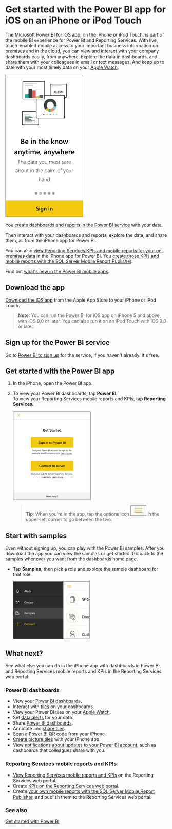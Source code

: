 <properties 
   pageTitle="Get started with the Power BI app for iOS on an iPhone"
   description="The Microsoft Power BI app for iOS on the iPhone or iPod Touch is part of the mobile BI experience for Power BI and Reporting Services."
   services="powerbi" 
   documentationCenter="" 
   authors="maggiesMSFT" 
   manager="mblythe" 
   backup=""
   editor=""
   tags=""
   qualityFocus="complete"
   qualityDate="05/02/2016"/>
 
<tags
   ms.service="powerbi"
   ms.devlang="NA"
   ms.topic="article"
   ms.tgt_pltfrm="NA"
   ms.workload="powerbi"
   ms.date="08/08/2016"
   ms.author="maggies"/>

# Get started with the Power BI app for iOS on an iPhone or iPod Touch

The Microsoft Power BI for iOS app, on the iPhone or iPod Touch, is part of the mobile BI experience for Power BI and Reporting Services. With live, touch-enabled mobile access to your important business information on premises and in the cloud, you can view and interact with your company dashboards easily, from anywhere. Explore the data in dashboards, and share them with your colleagues in email or text messages. And keep up to date with your most timely data on your [Apple Watch](powerbi-mobile-apple-watch.md).  

![](media/powerbi-mobile-iphone-app-get-started/PBI_iPhoneSignIn.png)

You [create dashboards and reports in the Power BI service](powerbi-service-get-started.md) with your data. 

Then interact with your dashboards and reports, explore the data, and share them, all from the iPhone app for Power BI.

You can also [view Reporting Services KPIs and mobile reports for your on-premises data](powerbi-mobile-ipad-kpis-mobile-reports.md) in the iPhone app for Power BI. You [create those KPIs and mobile reports with the SQL Server Mobile Report Publisher](https://msdn.microsoft.com/library/mt652547.aspx).

Find out [what's new in the Power Bi mobile apps](powerbi-mobile-whats-new-in-the-mobile-apps.md).

## Download the app

[Download the iOS app](http://go.microsoft.com/fwlink/?LinkId=522062 "Download the iPhone app")  from the Apple App Store to your iPhone or iPod Touch.

>**Note**: You can run the Power BI for iOS app on iPhone 5 and above, with iOS 9.0 or later. You can also run it on an iPod Touch with iOS 9.0 or later.

## Sign up for the Power BI service

Go to [Power BI to sign up](http://go.microsoft.com/fwlink/?LinkID=513879) for the service, if you haven't already. It's free.

## Get started with the Power BI app 

1.  In the iPhone, open the Power BI app.
  
2.  To view your Power BI dashboards, tap **Power BI**.  
   To view your Reporting Services mobile reports and KPIs, tap **Reporting Services**.

    ![](media/powerbi-mobile-iphone-app-get-started/pbi_ipad_getstarted.png)

    >**Tip**: When you're in the app, tap the options icon ![](media/powerbi-mobile-iphone-app-get-started/PBI_iPad_OptionsIcon.png) in the upper-left corner to go between the two. 

## Start with samples

Even without signing up, you can play with the Power BI samples. After you download the app you can view the samples or get started. Go back to the samples whenever you want from the dashboards home page.

-   Tap **Samples**, then pick a role and explore the sample dashboard for that role.  

    ![](media/powerbi-mobile-iphone-app-get-started/pbi_iph_sample.png)


## What next?

See what else you can do in the iPhone app with dashboards in Power BI, and Reporting Services mobile reports and KPIs in the Reporting Services web portal.

### Power BI dashboards

-   View your [Power BI dashboards](powerbi-mobile-dashboards-in-the-iphone-app.md).
-   Interact with [tiles](powerbi-mobile-tiles-in-the-iphone-app.md) on your dashboards.
-   View your Power BI tiles on your [Apple Watch](powerbi-mobile-apple-watch.md).
-   Set [data alerts](powerbi-mobile-set-data-alerts-in-the-iphone-app.md) for your data.
-   Share [Power BI dashboards](powerbi-mobile-share-a-dashboard-from-the-iphone-app.md).
-   Annotate and [share tiles](powerbi-mobile-annotate-and-share-a-tile-from-the-iphone-app.md).
-   [Scan a Power BI QR code](powerbi-mobile-qr-code-for-tile.md) from your iPhone
-   [Create picture tiles](powerbi-mobile-picture-tiles-in-the-iphone-app.md) with your iPhone app.
-   View [notifications about updates to your Power BI account](powerbi-mobile-notification-center.md), such as dashboards that colleagues share with you.


### Reporting Services mobile reports and KPIs

- [View Reporting Services mobile reports and KPIs](powerbi-mobile-iphone-kpis-mobile-reports.md) on the Reporting Services web portal.
- Create [KPIs on the Reporting Services web portal](https://msdn.microsoft.com/library/mt683632.aspx).
- Create [your own mobile reports with the SQL Server Mobile Report Publisher](https://msdn.microsoft.com/library/mt652547.aspx), and publish them to the Reporting Services web portal.


### See also

[Get started with Power BI](powerbi-service-get-started.md)
